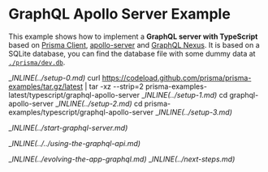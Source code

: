 # GraphQL Apollo Server Example

This example shows how to implement a **GraphQL server with TypeScript** based on  [Prisma Client](https://www.prisma.io/docs/concepts/components/prisma-client), [apollo-server](https://www.apollographql.com/docs/apollo-server/) and [GraphQL Nexus](https://nexus.js.org/). It is based on a SQLite database, you can find the database file with some dummy data at [`./prisma/dev.db`](./prisma/dev.db).

__INLINE(../_setup-0.md)__
curl https://codeload.github.com/prisma/prisma-examples/tar.gz/latest | tar -xz --strip=2 prisma-examples-latest/typescript/graphql-apollo-server
__INLINE(../_setup-1.md)__
cd graphql-apollo-server
__INLINE(../_setup-2.md)__
cd prisma-examples/typescript/graphql-apollo-server
__INLINE(../_setup-3.md)__

__INLINE(../_start-graphql-server.md)__

__INLINE(../../_using-the-graphql-api.md)__

__INLINE(../_evolving-the-app-graphql.md)__
__INLINE(../_next-steps.md)__
